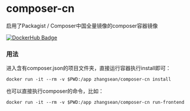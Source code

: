 # composer-cn
启用了Packagist / Composer中国全量镜像的composer容器镜像

[![DockerHub Badge](http://dockeri.co/image/zhangsean/composer-cn)](https://hub.docker.com/r/zhangsean/composer-cn/)

### 用法
进入含有composer.json的项目文件夹，直接运行容器执行install即可：
```
docker run -it --rm -v $PWD:/app zhangsean/composer-cn install
```

也可以直接执行composer的命令，比如：
```
docker run -it --rm -v $PWD:/app zhangsean/composer-cn run-frontend
```
